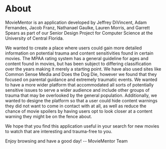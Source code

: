 # About

MovieMentor is an application developed by Jeffrey DiVincent, Adam Fernandes, Jacob Franz, Nathanael Gaulke, Lauren Morris, and Garrett Spears as part of our Senior Design Project for Computer Science at the University of Central Florida. 

We wanted to create a place where users could gain more detailed information on potential trauma and content sensitivities found in certain movies. The MPAA rating system has a general guideline for ages and content found in movies, but has been subject to differing classification over the years making it merely a starting point. We have also used sites like Common Sense Media and Does the Dog Die, however we found that they focused on parental guidance and extremely traumatic events. We wanted to have a more wider platform that accommodated all sorts of potentially sensitive issues to serve a wider audience and include other groups of trauma that may be overlooked by the general population. Additionally, we wanted to designe the platform so that a user could hide content warnings they did not want to come in contact with at all, as well as reduce the chance of movie spoilers by having users opt to look closer at a content warning they might be on the fence about. 

We hope that you find this application useful in your search for new movies to watch that are interesting and trauma-free to you. 

Enjoy browsing and have a good day! -- MovieMentor Team